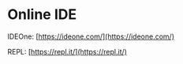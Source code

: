 # Online IDE

IDEOne: [https://ideone.com/](https://ideone.com/)

REPL: [https://repl.it/](https://repl.it/)


